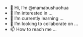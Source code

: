 - 👋 Hi, I’m @mamabushuohua
- 👀 I’m interested in ...
- 🌱 I’m currently learning ...
- 💞️ I’m looking to collaborate on ...
- 📫 How to reach me ...

<!---
mamabushuohua/mamabushuohua is a ✨ special ✨ repository because its `README.md` (this file) appears on your GitHub profile.
You can click the Preview link to take a look at your changes.
--->

